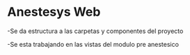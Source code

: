 # Anestesys Web

-Se da estructura a las carpetas y componentes del proyecto

-Se esta trabajando en las vistas del modulo pre anestesico
